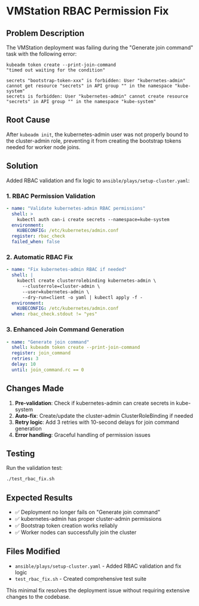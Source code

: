 # VMStation RBAC Permission Fix

## Problem Description

The VMStation deployment was failing during the "Generate join command" task with the following error:

```
kubeadm token create --print-join-command
"timed out waiting for the condition"

secrets "bootstrap-token-xxx" is forbidden: User "kubernetes-admin" cannot get resource "secrets" in API group "" in the namespace "kube-system"
secrets is forbidden: User "kubernetes-admin" cannot create resource "secrets" in API group "" in the namespace "kube-system"
```

## Root Cause

After `kubeadm init`, the kubernetes-admin user was not properly bound to the cluster-admin role, preventing it from creating the bootstrap tokens needed for worker node joins.

## Solution

Added RBAC validation and fix logic to `ansible/plays/setup-cluster.yaml`:

### 1. RBAC Permission Validation

```yaml
- name: "Validate kubernetes-admin RBAC permissions"
  shell: >
    kubectl auth can-i create secrets --namespace=kube-system
  environment:
    KUBECONFIG: /etc/kubernetes/admin.conf
  register: rbac_check
  failed_when: false
```

### 2. Automatic RBAC Fix

```yaml
- name: "Fix kubernetes-admin RBAC if needed"
  shell: |
    kubectl create clusterrolebinding kubernetes-admin \
      --clusterrole=cluster-admin \
      --user=kubernetes-admin \
      --dry-run=client -o yaml | kubectl apply -f -
  environment:
    KUBECONFIG: /etc/kubernetes/admin.conf
  when: rbac_check.stdout != "yes"
```

### 3. Enhanced Join Command Generation

```yaml
- name: "Generate join command"
  shell: kubeadm token create --print-join-command
  register: join_command
  retries: 3
  delay: 10
  until: join_command.rc == 0
```

## Changes Made

1. **Pre-validation**: Check if kubernetes-admin can create secrets in kube-system
2. **Auto-fix**: Create/update the cluster-admin ClusterRoleBinding if needed
3. **Retry logic**: Add 3 retries with 10-second delays for join command generation
4. **Error handling**: Graceful handling of permission issues

## Testing

Run the validation test:

```bash
./test_rbac_fix.sh
```

## Expected Results

- ✅ Deployment no longer fails on "Generate join command"
- ✅ kubernetes-admin has proper cluster-admin permissions
- ✅ Bootstrap token creation works reliably
- ✅ Worker nodes can successfully join the cluster

## Files Modified

- `ansible/plays/setup-cluster.yaml` - Added RBAC validation and fix logic
- `test_rbac_fix.sh` - Created comprehensive test suite

This minimal fix resolves the deployment issue without requiring extensive changes to the codebase.